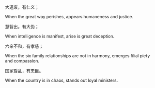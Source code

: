 大道废，有仁义；

When the great way perishes, appears humaneness and justice.

慧智出，有大伪；

When intelligence is manifest, arise is great deception.

六亲不和，有孝慈；

When the six family relationships are not in harmony, emerges filial piety and compassion.

国家昏乱，有忠臣。

When the country is in chaos, stands out loyal ministers.
